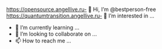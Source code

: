 https://opensource.angellive.ru- 👋 Hi, I’m @bestperson-free
https://quantumtransition.angellive.ru- 👀 I’m interested in ...
- 🌱 I’m currently learning ...
- 💞️ I’m looking to collaborate on ...
- 📫 How to reach me ...

<!---
bestperson-free/bestperson-free is a ✨ special ✨ repository because its `README.md` (this file) appears on your GitHub profile.
You can click the Preview link to take a look at your changes.
--->
